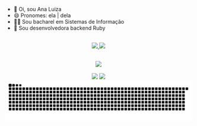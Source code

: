 - :wave: Oi, sou Ana Luiza
- :smile: Pronomes: ela | dela
- :woman_student: Sou bacharel em Sistemas de Informação
- :gem: Sou desenvolvedora backend Ruby

<br>
<div align="center">
  <a href="https://github.com/analuizags">
  <img height="180em" src="https://github-readme-stats.vercel.app/api?username=analuizags&show_icons=true&theme=dracula"/>
  <img height="180em" src="https://github-readme-stats.vercel.app/api/top-langs/?username=analuizags&layout=compact&langs_count=7&theme=dracula"/>
</div>

<br>
<!--- <div align="center">
  <img align="center" alt="ana-luiza-ruby" height="30" width="40" src="https://cdn.jsdelivr.net/gh/devicons/devicon@latest/icons/ruby/ruby-plain.svg">
  <img align="center" alt="ana-luiza-postgresql" height="30" width="40" src="https://cdn.jsdelivr.net/gh/devicons/devicon@latest/icons/postgresql/postgresql-plain.svg">
  <img align="center" alt="ana-luiza-golang" height="30" width="40" src="https://cdn.jsdelivr.net/gh/devicons/devicon@latest/icons/go/go-original-wordmark.svg">
  <img align="center" alt="ana-luiza-git" height="30" width="40" src="https://cdn.jsdelivr.net/gh/devicons/devicon@latest/icons/git/git-plain.svg">
  <img align="center" alt="ana-luiza-linux" height="30" width="40" src="https://cdn.jsdelivr.net/gh/devicons/devicon@latest/icons/linux/linux-original.svg">
</div> --->

<p align="center">
  <a href="https://skillicons.dev">
    <img height="37" src="https://skillicons.dev/icons?i=ruby,golang,docker,postgresql,aws,linux,git" />
  </a>
</p>

<div align="center">
  <a href = "mailto:gs.analuiza@gmail.com"><img src="https://img.shields.io/badge/Gmail-D14836?logo=gmail&logoColor=white" target="_blank"></a>
  <a href="https://www.linkedin.com/in/analuizags" target="_blank"><img src="https://custom-icon-badges.demolab.com/badge/LinkedIn-0A66C2?logo=linkedin-white&logoColor=fff" target="_blank"></a>
  
  <br>
  <picture>
    <source media="(prefers-color-scheme: dark)" srcset="https://github.com/analuizags/analuizags/blob/output/github-contribution-grid-snake-dark.svg" />
    <source media="(prefers-color-scheme: light)" srcset="https://github.com/analuizags/analuizags/blob/output/github-contribution-grid-snake.svg" />
    <img alt="github-snake" src="https://github.com/analuizags/analuizags/blob/output/github-contribution-grid-snake-dark.svg" />
  </picture>
  <!--- ![Snake animation](https://github.com/analuizags/analuizags/blob/output/github-contribution-grid-snake.svg) --->
</div>



<!--- **analuizags/analuizags** is a ✨ _special_ ✨ repository because its `README.md` (this file) appears on your GitHub profile. --->
